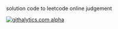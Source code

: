 solution code to leetcode online judgement

[![githalytics.com alpha](https://cruel-carlota.pagodabox.com/0ca67ca9e13a457adecbd1b298ebf576 "githalytics.com")](http://githalytics.com/yandongliu/leetcode)
